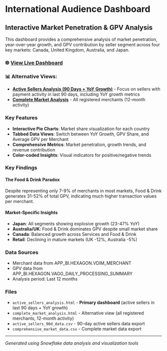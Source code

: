 # International Audience Dashboard

## Interactive Market Penetration & GPV Analysis

This dashboard provides a comprehensive analysis of market penetration, year-over-year growth, and GPV contribution by seller segment across four key markets: Canada, United Kingdom, Australia, and Japan.

### 🌐 **[View Live Dashboard](https://tessal261.github.io/audience-intl-dash/active_sellers_analysis.html)**

### 📊 **Alternative Views:**
- **[Active Sellers Analysis (90 Days + YoY Growth)](https://tessal261.github.io/audience-intl-dash/active_sellers_analysis.html)** - Focus on sellers with payment activity in last 90 days, including YoY growth metrics
- **[Complete Market Analysis](https://tessal261.github.io/audience-intl-dash/complete_market_analysis.html)** - All registered merchants (12-month activity)

### Key Features

- **Interactive Pie Charts**: Market share visualization for each country
- **Tabbed Data Views**: Switch between YoY Growth, GPV Share, and Average GPV per Merchant
- **Comprehensive Metrics**: Market penetration, growth trends, and revenue contribution
- **Color-coded Insights**: Visual indicators for positive/negative trends

### Key Findings

#### The Food & Drink Paradox
Despite representing only 7-9% of merchants in most markets, Food & Drink generates 31-52% of total GPV, indicating much higher transaction values per merchant.

#### Market-Specific Insights
- **Japan**: All segments showing explosive growth (23-47% YoY)
- **Australia/UK**: Food & Drink dominates GPV despite small market share
- **Canada**: Balanced growth across Services and Food & Drink
- **Retail**: Declining in mature markets (UK -12%, Australia -5%)

### Data Sources
- Merchant data from APP_BI.HEXAGON.VDIM_MERCHANT
- GPV data from APP_BI.HEXAGON.VAGG_DAILY_PROCESSING_SUMMARY
- Analysis period: Last 12 months

### Files
- `active_sellers_analysis.html` - **Primary dashboard** (active sellers in last 90 days + YoY growth)
- `complete_market_analysis.html` - Alternative view (all registered merchants, 12-month activity)
- `active_sellers_90d_data.csv` - 90-day active sellers data export
- `comprehensive_market_data.csv` - Complete market data export

---
*Generated using Snowflake data analysis and visualization tools*
